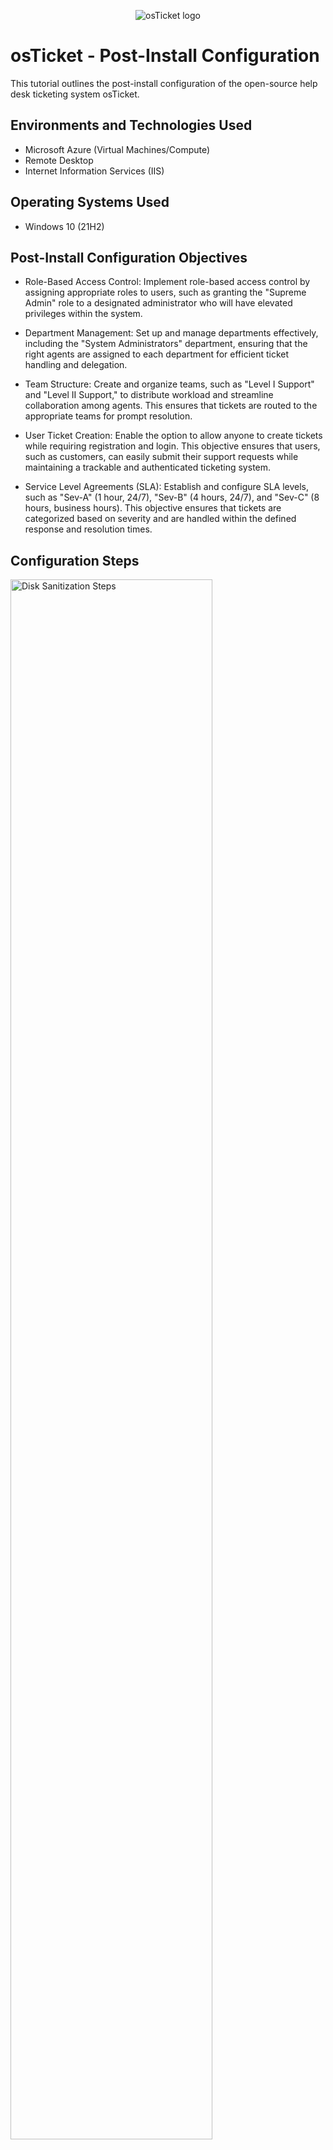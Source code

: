 <p align="center">
<img src="https://i.imgur.com/Clzj7Xs.png" alt="osTicket logo"/>
</p>

<h1>osTicket - Post-Install Configuration</h1>
This tutorial outlines the post-install configuration of the open-source help desk ticketing system osTicket.<br />




<h2>Environments and Technologies Used</h2>

- Microsoft Azure (Virtual Machines/Compute)
- Remote Desktop
- Internet Information Services (IIS)

<h2>Operating Systems Used </h2>

- Windows 10</b> (21H2)

<h2>Post-Install Configuration Objectives</h2>

- Role-Based Access Control: Implement role-based access control by assigning appropriate roles to users, such as granting the "Supreme Admin" role to a designated administrator who will have elevated privileges within the system.
  
- Department Management: Set up and manage departments effectively, including the "System Administrators" department, ensuring that the right agents are assigned to each department for efficient ticket handling and delegation.
  
- Team Structure: Create and organize teams, such as "Level I Support" and "Level II Support," to distribute workload and streamline collaboration among agents. This ensures that tickets are routed to the appropriate teams for prompt resolution.
  
- User Ticket Creation: Enable the option to allow anyone to create tickets while requiring registration and login. This objective ensures that users, such as customers, can easily submit their support requests while maintaining a trackable and authenticated ticketing system.


- Service Level Agreements (SLA): Establish and configure SLA levels, such as "Sev-A" (1 hour, 24/7), "Sev-B" (4 hours, 24/7), and "Sev-C" (8 hours, business hours). This objective ensures that tickets are categorized based on severity and are handled within the defined response and resolution times.

<h2>Configuration Steps</h2>

<p>
<img src="https://i.imgur.com/DJmEXEB.png" height="80%" width="80%" alt="Disk Sanitization Steps"/>
</p>
<p>
Section 1: Configure Roles and Departments

Configure Roles:

Access Admin Panel -> Agents -> Roles.
Create a role named "Supreme Admin."
Configure Departments:

Access Admin Panel -> Agents -> Departments.
Create a department named "System Administrators.".</p>
<br />

<p>
<img src="https://i.imgur.com/DJmEXEB.png" height="80%" width="80%" alt="Disk Sanitization Steps"/>
</p>
<p>
Section 2: Configure Teams and User Settings

Configure Teams:

Access Admin Panel -> Agents -> Teams.
Create two teams: "Level I Support" and "Level II Support."
Allow anyone to create tickets:

Access Admin Panel -> Settings -> User Settings.
Enable the option "Registration Required: Require registration and login to create tickets."</p>
<br />

<p>
<img src="https://i.imgur.com/DJmEXEB.png" height="80%" width="80%" alt="Disk Sanitization Steps"/>
</p>
<p>
Section 3: Configure Agents, Users, SLA, and Help Topics

Configure Agents (workers):

Access Admin Panel -> Agents -> Add New.
Add agents named "Jane" and "John."
Configure Users (customers):

Access Agent Panel -> Users -> Add New.
Add users named "Karen" and "Ken."
Configure SLA:

Access Admin Panel -> Manage -> SLA.
Create three SLA levels: "Sev-A" (1 hour, 24/7), "Sev-B" (4 hours, 24/7), and "Sev-C" (8 hours, business hours).
Configure Help Topics:

Access Admin Panel -> Manage -> Help Topics.
Create help topics for various issues, such as "Business Critical Outage," "Personal Computer Issues," "Equipment Request," and "Password Reset."</p>
<br />
